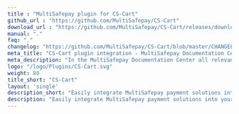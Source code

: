 ```yaml
---
title : "MultiSafepay plugin for CS-Cart"
github_url : "https://github.com/MultiSafepay/CS-Cart"
download_url : "https://github.com/MultiSafepay/CS-Cart/releases/download/1.4.0/Plugin_CS-Cart_1.4.0.zip"
manual: "."
faq: "."
changelog: "https://github.com/MultiSafepay/CS-Cart/blob/master/CHANGELOG.md"
meta_title: "CS-Cart plugin integration - MultiSafepay Documentation Center"
meta_description: "In the MultiSafepay Documentation Center all relevant information regarding our Plugins and API. As well as Support pages for Payment Method, Tools and General Questions. You can also find the contact details of our Support Team and Integration Team."
logo: "/logo/Plugins/CS-Cart.svg"
weight: 80
title_short: "CS-Cart"
layout: 'single'
description_short: "Easily integrate MultiSafepay payment solutions into your CS-Cart webshop with the free plugin."
description: "Easily integrate MultiSafepay payment solutions into your CS-Cart webshop with the free plugin."
---
```

